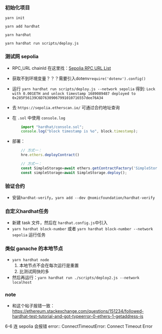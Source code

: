 
### 初始化项目
`yarn init`

`yarn add hardhat`

`yarn hardhat`

`yarn hardhat run scripts/deploy.js`

### 测试网 sepolia
* RPC_URL chainId 在这里找：[Sepolia RPC URL List](https://chainlist.org/chain/11155111)

* 获取不到环境变量？？？需要引入dotenv`require('dotenv').config()`

* 运行 `yarn hardhat run scripts/deploy.js --network sepolia` 得到:
`Lock with 0.001ETH and unlock timestamp 1689089487 deployed to 0x285F56139C6D76309067991010716557dee76A34`

* 去 `https://sepolia.etherscan.io/` 可通过合约地址查询

* 在 `.sol` 中使用 `console.log` 
    ```js
        import "hardhat/console.sol";
        console.log("block timestamp is %o", block.timestamp);
    ```
* 部署：
    ```js
        // 方式一：
        hre.ethers.deployContract()
    ```

    ```js
        // 方式一：
        const SimpleStorage=await ethers.getContractFactory('SimpleStorage')
        const simpleStorage=await SimpleStorage.deploy();
    ```
### 验证合约

* 安装`hardhat-verify`，`yarn add --dev @nomicfoundation/hardhat-verify`

### 自定义hardhat任务
* 新建 task 文件，然后在 `hardhat.config.js`中引入
* `yarn hardhat block-number` 或者 `yarn hardhat block-number --network sepolia` 运行任务

### 类似 ganache 的本地节点
* `yarn hardhat node`
    1. 本地节点不会在每次运行是重置
    2. 比测试网快的多
* 然后再运行：`yarn hardhat run ./scripts/deploy2.js --network localhost`
### note

* 和这个帖子报错一致：https://ethereum.stackexchange.com/questions/151234/followed-hardhat-test-tutorial-and-got-typeerror-0-ethers-1-getaddress-is

6-6 
连 sepolia 会报错 error:: ConnectTimeoutError: Connect Timeout Error